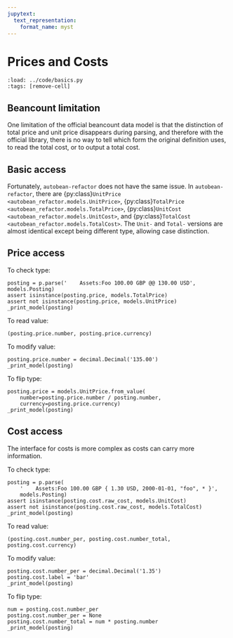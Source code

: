 ```yaml
---
jupytext:
  text_representation:
    format_name: myst
---
```


# Prices and Costs

```{code-cell} python
:load: ../code/basics.py
:tags: [remove-cell]
```

## Beancount limitation

One limitation of the official beancount data model is that the distinction of total price and unit price disappears during parsing, and therefore with the official library, there is no way to tell which form the original definition uses, to read the total cost, or to output a total cost.

## Basic access

Fortunately, `autobean-refactor` does not have the same issue. In `autobean-refactor`, there are {py:class}`UnitPrice <autobean_refactor.models.UnitPrice>`, {py:class}`TotalPrice <autobean_refactor.models.TotalPrice>`, {py:class}`UnitCost <autobean_refactor.models.UnitCost>`, and {py:class}`TotalCost <autobean_refactor.models.TotalCost>`. The `Unit-` and `Total-` versions are almost identical except being different type, allowing case distinction.

## Price access

To check type:

```{code-cell} python
posting = p.parse('    Assets:Foo 100.00 GBP @@ 130.00 USD', models.Posting)
assert isinstance(posting.price, models.TotalPrice)
assert not isinstance(posting.price, models.UnitPrice)
_print_model(posting)
```

To read value:

```{code-cell} python
(posting.price.number, posting.price.currency)
```

To modify value:

```{code-cell} python
posting.price.number = decimal.Decimal('135.00')
_print_model(posting)
```

To flip type:

```{code-cell} python
posting.price = models.UnitPrice.from_value(
    number=posting.price.number / posting.number,
    currency=posting.price.currency)
_print_model(posting)
```

## Cost access

The interface for costs is more complex as costs can carry more information.

To check type:

```{code-cell} python
posting = p.parse(
    '    Assets:Foo 100.00 GBP { 1.30 USD, 2000-01-01, "foo", * }',
    models.Posting)
assert isinstance(posting.cost.raw_cost, models.UnitCost)
assert not isinstance(posting.cost.raw_cost, models.TotalCost)
_print_model(posting)
```

To read value:

```{code-cell} python
(posting.cost.number_per, posting.cost.number_total, posting.cost.currency)
```

To modify value:

```{code-cell} python
posting.cost.number_per = decimal.Decimal('1.35')
posting.cost.label = 'bar'
_print_model(posting)
```

To flip type:

```{code-cell} python
num = posting.cost.number_per
posting.cost.number_per = None
posting.cost.number_total = num * posting.number
_print_model(posting)
```
